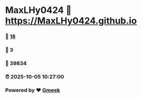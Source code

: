 # MaxLHy0424 :link: https://MaxLHy0424.github.io 
### :page_facing_up: [18](https://MaxLHy0424.github.io/tag.html) 
### :speech_balloon: 3 
### :hibiscus: 39834 
### :alarm_clock: 2025-10-05 10:27:00 
### Powered by :heart: [Gmeek](https://github.com/Meekdai/Gmeek)
